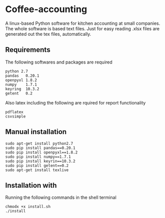 # Coffee-accounting
A linux-based Python software for kitchen accounting at small companies.
The whole software is based text files. Just for easy reading .xlsx files are generated out the tex files, automatically.

## Requirements
The following softwares and packages are required

    python 2.7
    pandas   0.20.1
    openpyxl 1.8.2
    numpy    1.7.1
    keyring  10.3.2
    getent   0.2
 
Also latex including the following are rquired for report functionality

    pdflatex
    csvsimple
    
## Manual installation
    
    sudo apt-get install python2.7
    sudo pip install pandas==0.20.1
    sudo pip install openpyxl==1.8.2
    sudo pip install numpy==1.7.1
    sudo pip install keyrin==10.3.2
    sudo pip install getent==0.2
    sudo apt-get install texlive
    
## Installation with 
Running the following commands in the shell terminal
    
    chmodx +x install.sh
    ./install
    
